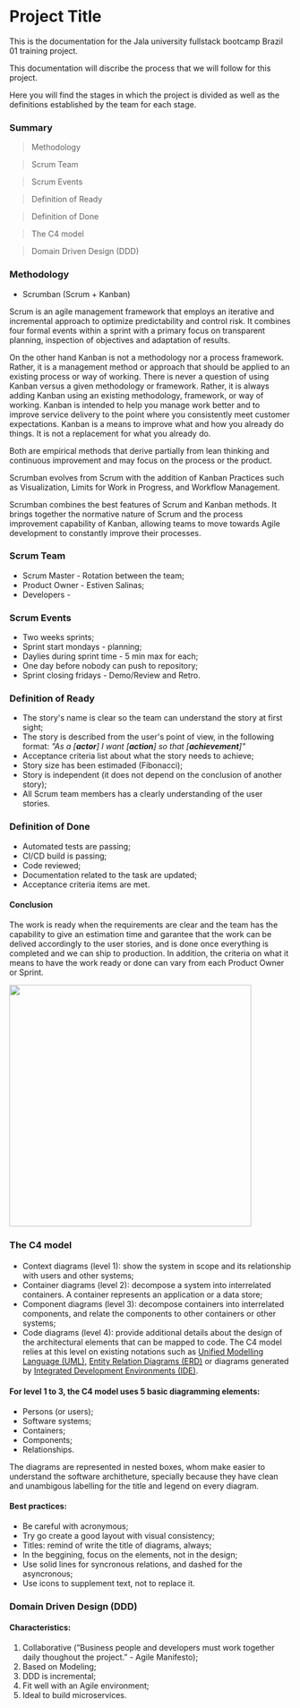 # Project Title

This is the documentation for the Jala university fullstack bootcamp Brazil 01 training project.

This documentation will discribe the process that we will follow for this project.

Here you will find the stages in which the project is divided as well as the definitions established by the team for each stage.

### Summary

> Methodology

> Scrum Team

> Scrum Events

> Definition of Ready

> Definition of Done

> The C4 model

> Domain Driven Design (DDD)

### Methodology

 - Scrumban (Scrum + Kanban)

Scrum is an agile management framework that employs an iterative and incremental approach to optimize predictability and control risk. It combines four formal events within a sprint with a primary focus on transparent planning, inspection of objectives and adaptation of results.

On the other hand Kanban is not a methodology nor a process framework.
Rather, it is a management method or approach that should be
applied to an existing process or way of working. There is never
a question of using Kanban versus a given methodology or
framework. Rather, it is always adding Kanban using an existing
methodology, framework, or way of working. Kanban is intended
to help you manage work better and to improve service
delivery to the point where you consistently meet customer
expectations. Kanban is a means to improve what and how you
already do things. It is not a replacement for what you already
do.

Both are empirical methods that derive partially from lean thinking and continuous improvement and may focus on the process or the product.

Scrumban evolves from Scrum with the addition of Kanban Practices such as Visualization, Limits for Work in Progress, and Workflow Management.

Scrumban combines the best features of Scrum and Kanban methods. It brings together the normative nature of Scrum and the process improvement capability of Kanban, allowing teams to move towards Agile development to constantly improve their processes.

### Scrum Team

- Scrum Master - Rotation between the team;
- Product Owner - Estiven Salinas;
- Developers -

### Scrum Events

- Two weeks sprints;
- Sprint start mondays - planning;
- Daylies during sprint time - 5 min max for each;
- One day before nobody can push to repository;
- Sprint closing fridays - Demo/Review and Retro.

### Definition of Ready

- The story's name is clear so the team can understand the story at first sight;
- The story is described from the user's point of view, in the following format:
  _"As a [**actor**] I want [**action**] so that [**achievement**]"_
- Acceptance criteria list about what the story needs to achieve;
- Story size has been estimaded (Fibonacci);
- Story is independent (it does not depend on the conclusion of another story);
- All Scrum team members has a clearly understanding of the user stories.

### Definition of Done

- Automated tests are passing;
- CI/CD build is passing;
- Code reviewed;
- Documentation related to the task are updated;
- Acceptance criteria items are met.

#### Conclusion
The work is ready when the requirements are clear and the team has the capability to give an estimation time and garantee that the work can be delived accordingly to the user stories, and is done once everything is completed and we can ship to production. In addition, the criteria on what it means to have the work ready or done can vary from each Product Owner or Sprint.

<img align="center" src="https://media-exp1.licdn.com/dms/image/C5112AQGYdPwuKG4yPw/article-inline_image-shrink_1000_1488/0/1520249448903?e=1672876800&v=beta&t=c82mrrLHU2HAQB4YxAIp5DBHlskfREpHUcpyWPDjORE" width="432"></img>

### The C4 model

#### 

- Context diagrams (level 1): show the system in scope and its relationship with users and other systems;
- Container diagrams (level 2): decompose a system into interrelated containers. A container represents an application or a data store;
- Component diagrams (level 3): decompose containers into interrelated components, and relate the components to other containers or other systems;
- Code diagrams (level 4): provide additional details about the design of the architectural elements that can be mapped to code. The C4 model relies at this level on existing notations such as [Unified Modelling Language (UML)](https://en.wikipedia.org/wiki/Unified_Modeling_Language), [Entity Relation Diagrams (ERD)](https://en.wikipedia.org/wiki/Entity%E2%80%93relationship_model) or diagrams generated by [Integrated Development Environments (IDE)](https://en.wikipedia.org/wiki/Integrated_development_environment).

#### For level 1 to 3, the C4 model uses 5 basic diagramming elements: 

- Persons (or users);
- Software systems;
- Containers;
- Components;
- Relationships.

The diagrams are represented in nested boxes, whom make easier to understand the software architheture, specially because they have clean and unambigous labelling for the title and legend on every diagram.

#### Best practices:

- Be careful with acronymous;
- Try go create a good layout with visual consistency;
- Titles: remind of write the title of diagrams, always;
- In the beggining, focus on the elements, not in the design;
- Use solid lines for syncronous relations, and dashed for the asyncronous;
- Use icons to supplement text, not to replace it.

### Domain Driven Design (DDD)

#### Characteristics:

1. Collaborative (”Business people and developers must work together daily thoughout the project.” - Agile Manifesto);
2. Based on Modeling;
3. DDD is incremental;
4. Fit well with an Agile environment;
5. Ideal to build microservices.
